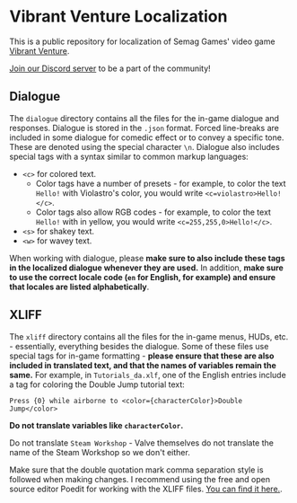 # Vibrant Venture Localization
This is a public repository for localization of Semag Games' video game [Vibrant Venture](https://store.steampowered.com/app/1264520/Vibrant_Venture/).

[Join our Discord server](https://discord.gg/semag-games) to be a part of the community!

## Dialogue
The `dialogue` directory contains all the files for the in-game dialogue and responses. Dialogue is stored in the `.json` format.
Forced line-breaks are included in some dialogue for comedic effect or to convey a specific tone. These are denoted using the special character `\n`.
Dialogue also includes special tags with a syntax similar to common markup languages:
- `<c>` for colored text.
  - Color tags have a number of presets - for example, to color the text `Hello!` with Violastro's color, you would write `<c=violastro>Hello!</c>`.
  - Color tags also allow RGB codes - for example, to color the text `Hello!` with in yellow, you would write `<c=255,255,0>Hello!</c>`.
- `<s>` for shakey text.
- `<w>` for wavey text.

When working with dialogue, please **make sure to also include these tags in the localized dialogue whenever they are used.**
In addition, **make sure to use the correct locale code (`en` for English, for example) and ensure that locales are listed alphabetically**.

## XLIFF
The `xliff` directory contains all the files for the in-game menus, HUDs, etc. - essentially, everything besides the dialogue. 
Some of these files use special tags for in-game formatting - **please ensure that these are also included in translated text, and that the names of variables remain the same.**
For example, in `Tutorials_da.xlf`, one of the English entries include a tag for coloring the Double Jump tutorial text: 

`Press {0} while airborne to <color={characterColor}>Double Jump</color>`

**Do not translate variables like `characterColor`.**

Do not translate `Steam Workshop` - Valve themselves do not translate the name of the Steam Workshop so we don't either.

Make sure that the double quotation mark comma separation style is followed when making changes. 
I recommend using the free and open source editor Poedit for working with the XLIFF files.
[You can find it here.](https://poedit.net/).